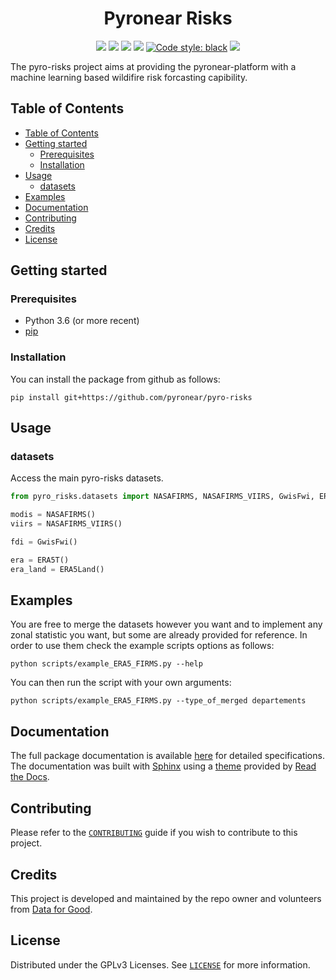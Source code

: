 <h1 align="center">Pyronear Risks</h1>
<p align="center">
    <a href="LICENSE" alt="License">
        <img src="https://img.shields.io/badge/License-GPLv3-blue.svg" /></a>
    <a href="https://github.com/pyronear/pyro-risks/actions?query=workflow%3Apython-package">
        <img src="https://github.com/pyronear/pyro-risks/workflows/python-package/badge.svg" /></a>
   <a href="https://www.codacy.com/gh/pyronear/pyro-risks/dashboard?utm_source=github.com&utm_medium=referral&utm_content=pyronear/pyro-risks&utm_campaign=Badge_Grade">
        <img src="https://camo.githubusercontent.com/6361a174bbd36acd5ee8c24b0ef27ba6a84803c2ac9354d57d60d1264d78a31a/68747470733a2f2f6170702e636f646163792e636f6d2f70726f6a6563742f62616467652f47726164652f6532623936393836356539663439633561623934343435643765346132613637" /></a>
    <a href="https://codecov.io/gh/pyronear/pyro-risks">
  		<img src="https://codecov.io/gh/pyronear/pyro-risks/branch/master/graph/badge.svg" /></a>
    <a href="https://github.com/psf/black">
        <img alt="Code style: black" src="https://img.shields.io/badge/code%20style-black-000000.svg"></a>
    <a href="https://pyronear.github.io/pyro-risks">
  		<img src="https://img.shields.io/badge/docs-available-blue.svg" /></a>
</p>

The pyro-risks project aims at providing the pyronear-platform with a machine learning based wildifire risk forcasting capibility. 

## Table of Contents

- [Table of Contents](#table-of-contents)
- [Getting started](#getting-started)
  - [Prerequisites](#prerequisites)
  - [Installation](#installation)
- [Usage](#usage)
  - [datasets](#datasets)
- [Examples](#examples)
- [Documentation](#documentation)
- [Contributing](#contributing)
- [Credits](#credits)
- [License](#license)

## Getting started

### Prerequisites

-   Python 3.6 (or more recent)
-   [pip](https://pip.pypa.io/en/stable/)
### Installation

You can install the package from github as follows:

```shell
pip install git+https://github.com/pyronear/pyro-risks
```

## Usage

### datasets

Access the main pyro-risks datasets. 

```python
from pyro_risks.datasets import NASAFIRMS, NASAFIRMS_VIIRS, GwisFwi, ERA5T, ERALand

modis = NASAFIRMS()
viirs = NASAFIRMS_VIIRS()

fdi = GwisFwi()

era = ERA5T()
era_land = ERA5Land()
```
## Examples

You are free to merge the datasets however you want and to implement any zonal statistic you want, but some are already provided for reference. In order to use them check the example scripts options as follows:

```shell
python scripts/example_ERA5_FIRMS.py --help
```

You can then run the script with your own arguments:

```shell
python scripts/example_ERA5_FIRMS.py --type_of_merged departements
```

## Documentation

The full package documentation is available [here](https://pyronear.org/pyro-risks/) for detailed specifications. The documentation was built with [Sphinx](https://www.sphinx-doc.org) using a [theme](https://github.com/readthedocs/sphinx_rtd_theme) provided by [Read the Docs](https://readthedocs.org).

## Contributing

Please refer to the [`CONTRIBUTING`](./CONTRIBUTING.md) guide if you wish to contribute to this project.

## Credits

This project is developed and maintained by the repo owner and volunteers from [Data for Good](https://dataforgood.fr/).

## License

Distributed under the GPLv3 Licenses. See [`LICENSE`](./LICENSE) for more information.
